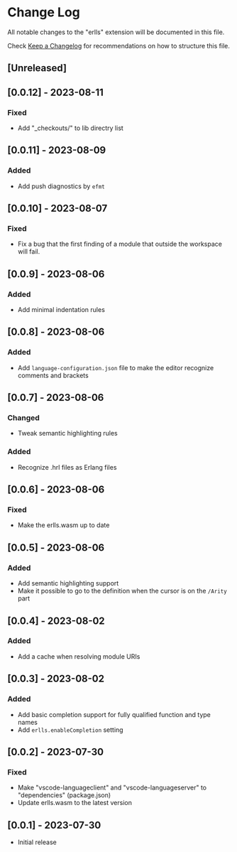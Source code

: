 # Change Log

All notable changes to the "erlls" extension will be documented in this file.

Check [Keep a Changelog](http://keepachangelog.com/) for recommendations on how to structure this file.

## [Unreleased]

## [0.0.12] - 2023-08-11

### Fixed

- Add "_checkouts/" to lib directry list

## [0.0.11] - 2023-08-09

### Added

- Add push diagnostics by `efmt`

## [0.0.10] - 2023-08-07

### Fixed

- Fix a bug that the first finding of a module that outside the workspace will fail.

## [0.0.9] - 2023-08-06

### Added

- Add minimal indentation rules

## [0.0.8] - 2023-08-06

### Added

- Add `language-configuration.json` file to make the editor recognize comments and brackets

## [0.0.7] - 2023-08-06

### Changed

- Tweak semantic highlighting rules

### Added

- Recognize .hrl files as Erlang files

## [0.0.6] - 2023-08-06

### Fixed

- Make the erlls.wasm up to date

## [0.0.5] - 2023-08-06

### Added

- Add semantic highlighting support
- Make it possible to go to the definition when the cursor is on the `/Arity` part

## [0.0.4] - 2023-08-02

### Added

- Add a cache when resolving module URIs

## [0.0.3] - 2023-08-02

### Added

- Add basic completion support for fully qualified function and type names
- Add `erlls.enableCompletion` setting

## [0.0.2] - 2023-07-30

### Fixed

- Make "vscode-languageclient" and "vscode-languageserver" to "dependencies" (package.json)
- Update erlls.wasm to the latest version

## [0.0.1] - 2023-07-30

- Initial release
